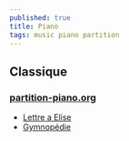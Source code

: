 ```yaml
---
published: true
title: Piano
tags: music piano partition
---
```

## Classique
### [partition-piano.org](http://www.partition-piano.org/)
- [Lettre a Elise](http://www.partition-piano.org/musique/lettre-a-elise.pdf)
- [Gymnopédie](file:///home/yves/Downloads/[Free-scores.com]_satie-erik-gymnopedie-353.pdf)